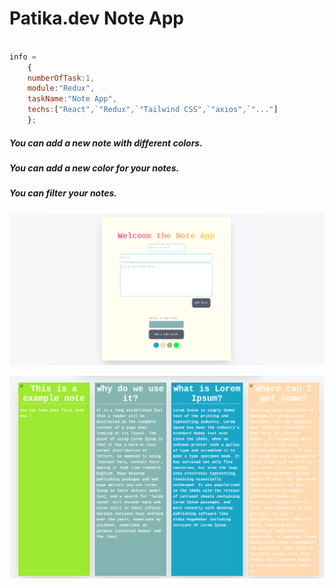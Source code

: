 Patika.dev Note App
=

```javascript  

info = 
    {
    numberOfTask:1,
    module:"Redux",
    taskName:"Note App",
    techs:["React",`"Redux",`"Tailwind CSS",`"axios",`"..."]
    }; 
```

##### You can add a new note with different colors.
##### You can add a new color for your notes.
##### You can filter your notes.

![Form](Form.png)

![Form](List.png)

